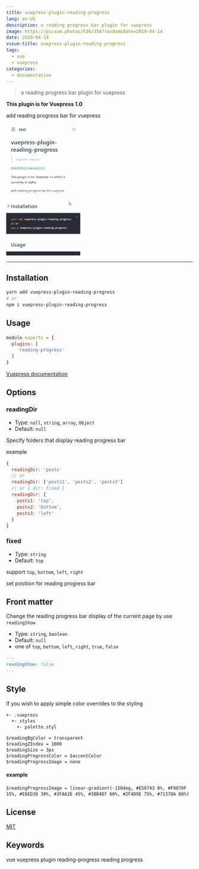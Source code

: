 ```yaml
---
title: vuepress-plugin-reading-progress
lang: en-US
description: a reading progress bar plugin for vuepress
image: https://picsum.photos/536/354?random&date=2019-04-14
date: 2019-04-14
vssue-title: vuepress-plugin-reading-progress
tags:
  - vue
  - vuepress
categories:
  - documentation
--- 
```


> a reading progress bar plugin for vuepress

**This plugin is for Vuepress 1.0**

<!-- more -->

add reading progress bar for vuepress

![vuepress-plugin-reading-progress](/img/vuepress_plugin_reading_progress.gif)

---

## Installation

``` sh
yarn add vuepress-plugin-reading-progress
# or
npm i vuepress-plugin-reading-progress
```

## Usage

``` js
module.exports = {
  plugins: [
    'reading-progress'
  ]
}
```

[ Vuepress documentation](https://v1.vuepress.vuejs.org/plugin/using-a-plugin.html)


## Options

### readingDir
- Type: `null`, `string`, `array`, `Object`
- Default: `null`

Specify folders that display reading progress bar

example
``` js
{
  readingDir: 'posts'
  // or
  readingDir: ['posts1', 'posts2', 'posts3']
  // or { dir: fixed }
  readingDir: {
    posts1: 'top',
    posts2: 'bottom',
    posts3: 'left'
  }
}
```

### fixed
- Type: `string`
- Default: `top`

support `top`, `bottom`, `left`, `right`

set position for reading progress bar

## Front matter

Change the reading progress bar display of the current page by use `readingShow`
- Type: `string`, `boolean`
- Default: `null`
- one of `top`, `bottom`, `left`, `right`, `true`, `false`

``` md
---
readingShow: false
---
```

## Style

If you wish to apply simple color overrides to the styling

```
+- .vuepress
  +- styles
    +- palette.styl
```

``` styl
$readingBgColor = transparent
$readingZIndex = 1000
$readingSize = 3px
$readingProgressColor = $accentColor
$readingProgressImage = none
```

#### example

``` styl
$readingProgressImage = linear-gradient(-150deg, #E50743 0%, #F9870F 15%, #E8ED30 30%, #3FA62E 45%, #3BB4D7 60%, #2F4D9E 75%, #71378A 80%)
```

## License

[MIT](http://opensource.org/licenses/MIT)

## Keywords

vue vuepress plugin reading-progress reading progress
